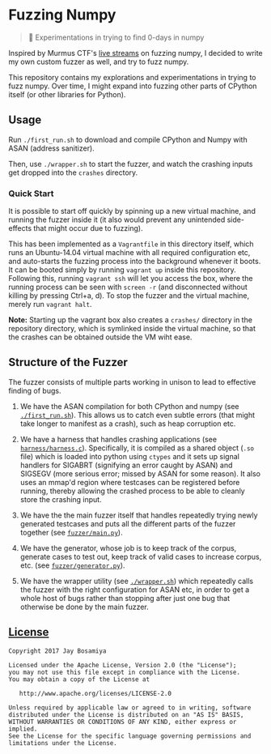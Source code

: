 # Fuzzing Numpy
> :snake: Experimentations in trying to find 0-days in numpy

Inspired by Murmus CTF's
[live streams](https://www.youtube.com/playlist?list=PLfERMgzlCp0Czg0MiLrfyqrahHMmzsCI6) on
fuzzing numpy, I decided to write my own custom fuzzer as well, and
try to fuzz numpy.

This repository contains my explorations and experimentations in
trying to fuzz numpy. Over time, I might expand into fuzzing other
parts of CPython itself (or other libraries for Python).

## Usage

Run `./first_run.sh` to download and compile CPython and Numpy with
ASAN (address sanitizer).

Then, use `./wrapper.sh` to start the fuzzer, and watch the crashing
inputs get dropped into the `crashes` directory.

### Quick Start

It is possible to start off quickly by spinning up a new virtual
machine, and running the fuzzer inside it (it also would prevent any
unintended side-effects that might occur due to fuzzing).

This has been implemented as a `Vagrantfile` in this directory itself,
which runs an Ubuntu-14.04 virtual machine with all required
configuration etc, and auto-starts the fuzzing process into the
background whenever it boots. It can be booted simply by running
`vagrant up` inside this repository. Following this, running `vagrant
ssh` will let you access the box, where the running process can be
seen with `screen -r` (and disconnected without killing by pressing
Ctrl+a, d). To stop the fuzzer and the virtual machine, merely run
`vagrant halt`.

**Note:** Starting up the vagrant box also creates a `crashes/`
directory in the repository directory, which is symlinked inside the
virtual machine, so that the crashes can be obtained outside the VM
wiht ease.

## Structure of the Fuzzer

The fuzzer consists of multiple parts working in unison to lead to
effective finding of bugs.

1. We have the ASAN compilation for both CPython and numpy
   (see [`./first_run.sh`](/first_run.sh)). This allows us to catch
   even subtle errors (that might take longer to manifest as a crash),
   such as heap corruption etc.

2. We have a harness that handles crashing applications
   (see [`harness/harness.c`](harness/harness.c)). Specifically, it is
   compiled as a shared object (`.so` file) which is loaded into
   python using `ctypes` and it sets up signal handlers for SIGABRT
   (signifying an error caught by ASAN) and SIGSEGV (more serious
   error; missed by ASAN for some reason). It also uses an mmap'd
   region where testcases can be registered before running, thereby
   allowing the crashed process to be able to cleanly store the
   crashing input.

3. We have the the main fuzzer itself that handles repeatedly trying
   newly generated testcases and puts all the different parts of the
   fuzzer together (see [`fuzzer/main.py`](fuzzer/main.py)).

4. We have the generator, whose job is to keep track of the corpus,
   generate cases to test out, keep track of valid cases to increase
   corpus, etc. (see [`fuzzer/generator.py`](fuzzer/generator.py)).

5. We have the wrapper utility (see [`./wrapper.sh`](wrapper.sh))
   which repeatedly calls the fuzzer with the right configuration for
   ASAN etc, in order to get a whole host of bugs rather than stopping
   after just one bug that otherwise be done by the main fuzzer.

## [License](LICENSE)

    Copyright 2017 Jay Bosamiya

    Licensed under the Apache License, Version 2.0 (the "License");
    you may not use this file except in compliance with the License.
    You may obtain a copy of the License at

       http://www.apache.org/licenses/LICENSE-2.0

    Unless required by applicable law or agreed to in writing, software
    distributed under the License is distributed on an "AS IS" BASIS,
    WITHOUT WARRANTIES OR CONDITIONS OF ANY KIND, either express or implied.
    See the License for the specific language governing permissions and
    limitations under the License.
